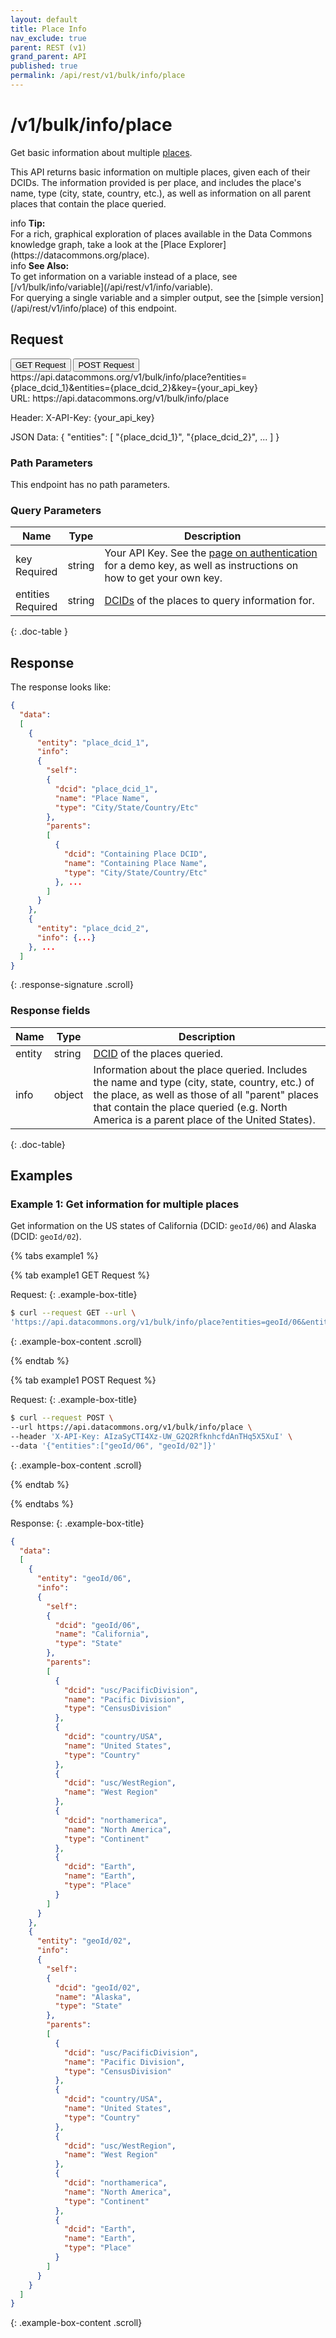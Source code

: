 ```yaml
---
layout: default
title: Place Info
nav_exclude: true
parent: REST (v1)
grand_parent: API
published: true
permalink: /api/rest/v1/bulk/info/place
---
```




# /v1/bulk/info/place

Get basic information about multiple [places](/glossary.html#place).

This API returns basic information on multiple places, given each of their DCIDs. The information provided is per place, and includes the place's name, type (city, state, country, etc.), as well as information on all parent places that contain the place queried.

<div markdown="span" class="alert alert-info" role="alert">
   <span class="material-icons md-16">info </span><b>Tip:</b><br />
   For a rich, graphical exploration of places available in the Data Commons knowledge graph, take a look at the [Place Explorer](https://datacommons.org/place).
</div>

<div markdown="span" class="alert alert-warning" role="alert">
    <span class="material-icons md-16">info </span><b>See Also:</b><br />
    To get information on a variable instead of a place, see [/v1/bulk/info/variable](/api/rest/v1/info/variable).<br />
    For querying a single variable and a simpler output, see the [simple version](/api/rest/v1/info/place) of this endpoint.
</div>



## Request

<div class="api-tab">
  <button id="get-button" class="api-tablink" onclick="openTab(event, 'GET-request')">
    GET Request
  </button>
  <button id="post-button" class="api-tablink" onclick="openTab(event, 'POST-request')">
    POST Request
  </button>
</div>

<div id="GET-request" class="api-tabcontent api-signature"><div class="scroll">
https://api.datacommons.org/v1/bulk/info/place?entities={place_dcid_1}&entities={place_dcid_2}&key={your_api_key}
</div></div>


<div id="POST-request" class="api-tabcontent api-signature">
URL:
https://api.datacommons.org/v1/bulk/info/place

Header:
X-API-Key: {your_api_key}

JSON Data:
{
  "entities": [
    "{place_dcid_1}",
    "{place_dcid_2}",
    ...
  ]
}
</div>

<script src="/assets/js/syntax_highlighting.js"></script>
<script src="/assets/js/api-doc-tabs.js"></script>


### Path Parameters

This endpoint has no path parameters.

### Query Parameters

| Name                                               | Type | Description               |
| -------------------------------------------------- | ---- | ------------------------- |
| key <br /> <required-tag>Required</required-tag> | string | Your API Key. See the [page on authentication](/api/rest/v1/getting_started#authentication) for a demo key, as well as instructions on how to get your own key. |
| entities <br /> <required-tag>Required</required-tag> | string | [DCIDs](/glossary.html#dcid) of the places to query information for. |
{: .doc-table }

## Response

The response looks like:

```json
{
  "data":
  [
    {
      "entity": "place_dcid_1",
      "info":
      {
        "self":
        {
          "dcid": "place_dcid_1",
          "name": "Place Name",
          "type": "City/State/Country/Etc"
        },
        "parents":
        [
          {
            "dcid": "Containing Place DCID",
            "name": "Containing Place Name",
            "type": "City/State/Country/Etc"
          }, ...
        ]
      }
    },
    {
      "entity": "place_dcid_2",
      "info": {...}
    }, ...
  ]
}
```
{: .response-signature .scroll}

### Response fields

| Name     | Type   | Description                |
| -------- | ------ | -------------------------- |
| entity   | string | [DCID](/glossary.html#dcid) of the places queried. |
| info     | object | Information about the place queried. Includes the name and type (city, state, country, etc.) of the place, as well as those of all "parent" places that contain the place queried (e.g. North America is a parent place of the United States). |
{: .doc-table}

## Examples

### Example 1: Get information for multiple places

Get information on the US states of California (DCID: `geoId/06`) and Alaska (DCID: `geoId/02`).

<div>
{% tabs example1 %}

{% tab example1 GET Request %}

Request:
{: .example-box-title}

```bash
$ curl --request GET --url \
'https://api.datacommons.org/v1/bulk/info/place?entities=geoId/06&entities=geoId/06&key=AIzaSyCTI4Xz-UW_G2Q2RfknhcfdAnTHq5X5XuI'
```
{: .example-box-content .scroll}

{% endtab %}

{% tab example1 POST Request %}

Request:
{: .example-box-title}

```bash
$ curl --request POST \
--url https://api.datacommons.org/v1/bulk/info/place \
--header 'X-API-Key: AIzaSyCTI4Xz-UW_G2Q2RfknhcfdAnTHq5X5XuI' \
--data '{"entities":["geoId/06", "geoId/02"]}'
```
{: .example-box-content .scroll}

{% endtab %}

{% endtabs %}
</div>

Response:
{: .example-box-title}
```json
{
  "data":
  [
    {
      "entity": "geoId/06",
      "info":
      {
        "self":
        {
          "dcid": "geoId/06",
          "name": "California",
          "type": "State"
        },
        "parents":
        [
          {
            "dcid": "usc/PacificDivision",
            "name": "Pacific Division",
            "type": "CensusDivision"
          },
          {
            "dcid": "country/USA",
            "name": "United States",
            "type": "Country"
          },
          {
            "dcid": "usc/WestRegion",
            "name": "West Region"
          },
          {
            "dcid": "northamerica",
            "name": "North America",
            "type": "Continent"
          },
          {
            "dcid": "Earth",
            "name": "Earth",
            "type": "Place"
          }
        ]
      }
    },
    {
      "entity": "geoId/02",
      "info":
      {
        "self":
        {
          "dcid": "geoId/02",
          "name": "Alaska",
          "type": "State"
        },
        "parents":
        [
          {
            "dcid": "usc/PacificDivision",
            "name": "Pacific Division",
            "type": "CensusDivision"
          },
          {
            "dcid": "country/USA",
            "name": "United States",
            "type": "Country"
          },
          {
            "dcid": "usc/WestRegion",
            "name": "West Region"
          },
          {
            "dcid": "northamerica",
            "name": "North America",
            "type": "Continent"
          },
          {
            "dcid": "Earth",
            "name": "Earth",
            "type": "Place"
          }
        ]
      }
    }
  ]
}
```
{: .example-box-content .scroll}
